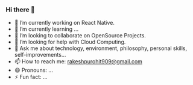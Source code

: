 ### Hi there 👋

<!--
**TheRakeshPurohit/therakeshpurohit** is a ✨ _special_ ✨ repository because its `README.md` (this file) appears on your GitHub profile.
-->

- 🔭 I’m currently working on React Native.
- 🌱 I’m currently learning ...
- 👯 I’m looking to collaborate on OpenSource Projects.
- 🤔 I’m looking for help with Cloud Computing.
- 💬 Ask me about technology, environment, philosophy, personal skills, self-improvements...
- 📫 How to reach me: rakeshpurohit909@gmail.com
- 😄 Pronouns: ...
- ⚡ Fun fact: ...
